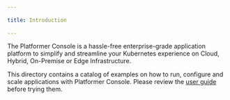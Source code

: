 ```yaml
---
 
title: Introduction
 
---
```


The Platformer Console is a hassle-free enterprise-grade application platform to simplify and streamline your Kubernetes experience on Cloud, Hybrid, On-Premise or Edge Infrastructure.

This directory contains a catalog of examples on how to run, configure and scale applications with Platformer Console.
Please review the [user guide](/user-guides/) before trying them.
